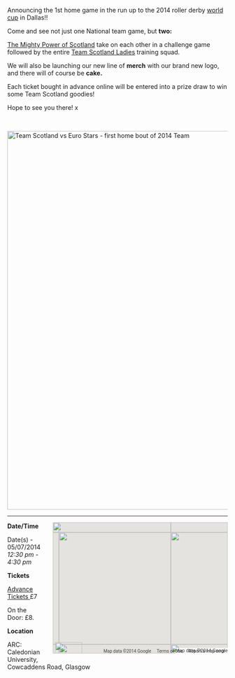 <html><body><p>Announcing the 1st home game in the run up to the 2014 roller derby <a href="http://rollerderbyworldcup.com/" target="_blank">world cup</a> in Dallas!!

Come and see not just one National team game, but <strong>two:</strong>

<a title="Power of Scotlands facebook page" href="https://www.facebook.com/PowerOfScotland" target="_blank">The Mighty Power of Scotland</a> take on each other in a challenge game followed by the entire <a href="http://teamscotlandrollerderby.com/">Team Scotland Ladies</a> training squad.

We will also be launching our new line of <strong>merch</strong> with our brand new logo, and there will of course be <strong>cake.</strong>

Each ticket bought in advance online will be entered into a prize draw to win some Team Scotland goodies!

Hope to see you there! x

 

<a href="/2014/06/bout1.jpg"><img class="aligncenter size-large wp-image-3524" src="http://scottishrollerderbyblog.com/2014/06/bout1.jpg?w=614" alt="Team Scotland vs Euro Stars - first home bout of 2014 Team" width="614" height="866"></a>

</p><hr>

<div style="float:right;margin:0 0 15px 15px;">
<div class="em-location-map-container" style="position:relative;background:#CDCDCD;width:400px;height:300px;">
<div id="em-location-map-029a9" class="em-location-map" style="width:100%;height:100%;position:relative;overflow:hidden;-webkit-transform:translateZ(0px);background-color:#e5e3df;">
<div class="gm-style" style="position:absolute;left:0;top:0;overflow:hidden;width:100%;height:100%;z-index:0;">
<div style="position:absolute;left:0;top:0;overflow:hidden;width:100%;height:100%;z-index:0;">
<div style="position:absolute;left:0;top:0;z-index:1;width:100%;cursor:8 8, default;-webkit-transform-origin:0 0;-webkit-transform:matrix(1,0,0,1,0,0);">
<div style="-webkit-transform:translateZ(0px);position:absolute;left:0;top:0;width:100%;z-index:200;"></div>
<div style="-webkit-transform:translateZ(0px);position:absolute;left:0;top:0;width:100%;z-index:201;"></div>
<div style="-webkit-transform:translateZ(0px);position:absolute;left:0;top:0;width:100%;z-index:202;">
<div style="-webkit-transform:translateZ(0px);position:absolute;left:0;top:0;z-index:104;width:100%;"></div>
<div style="-webkit-transform:translateZ(0px);position:absolute;left:0;top:0;z-index:105;width:100%;"></div>
<div style="-webkit-transform:translateZ(0px);position:absolute;left:0;top:0;z-index:106;width:100%;">
<div style="cursor:default;width:209px;height:93px;position:absolute;left:56px;top:63px;z-index:63;">
<div style="position:absolute;left:0;top:0;"></div>
<div class="gm-style-iw" style="position:absolute;left:12px;top:9px;width:165px;height:75px;"></div>
<div style="width:13px;height:13px;overflow:hidden;position:absolute;opacity:.7;right:12px;top:12px;z-index:10000;cursor:pointer;"><img style="position:absolute;left:-2px;top:-336px;width:59px;height:492px;border:0;padding:0;margin:0;" src="http://maps.gstatic.com/mapfiles/api-3/images/mapcnt3.png" alt=""></div>
</div>
</div>
</div>
<div style="-webkit-transform:translateZ(0px);position:absolute;left:0;top:0;z-index:100;width:100%;"></div>
<div style="position:absolute;z-index:0;left:0;top:0;">
<div style="overflow:hidden;width:400px;height:300px;"><img style="width:400px;height:300px;" src="http://maps.googleapis.com/maps/api/js/StaticMapService.GetMapImage?1m2&amp;1i2047474&amp;2i1308649&amp;2e1&amp;3u14&amp;4m2&amp;1u400&amp;2u300&amp;5m4&amp;1e0&amp;5sen-GB&amp;6sus&amp;10b1&amp;token=100352" alt=""></div>
</div>
<div style="position:absolute;left:0;top:0;z-index:0;">
<div style="position:absolute;left:0;top:0;z-index:1;">
<div style="width:256px;height:256px;-webkit-transform:translateZ(0px);position:absolute;left:14px;top:23px;opacity:1;transition:opacity 200ms ease-out;-webkit-transition:opacity 200ms ease-out;"><img style="width:256px;height:256px;border:0;padding:0;margin:0;-webkit-transform:translateZ(0px);" src="http://mt0.googleapis.com/vt?lyrs=m@266091360&amp;src=apiv3&amp;hl=en-GB&amp;x=7998&amp;y=5112&amp;z=14&amp;style=47,37%7Csmartmaps" alt=""></div>
<div style="width:256px;height:256px;-webkit-transform:translateZ(0px);position:absolute;left:-242px;top:23px;opacity:1;transition:opacity 200ms ease-out;-webkit-transition:opacity 200ms ease-out;"><img style="width:256px;height:256px;border:0;padding:0;margin:0;-webkit-transform:translateZ(0px);" src="http://mt1.googleapis.com/vt?lyrs=m@266091671&amp;src=apiv3&amp;hl=en-GB&amp;x=7997&amp;y=5112&amp;z=14&amp;style=47,37%7Csmartmaps" alt=""></div>
<div style="width:256px;height:256px;-webkit-transform:translateZ(0px);position:absolute;left:14px;top:-233px;opacity:1;transition:opacity 200ms ease-out;-webkit-transition:opacity 200ms ease-out;"><img style="width:256px;height:256px;border:0;padding:0;margin:0;-webkit-transform:translateZ(0px);" src="http://mt0.googleapis.com/vt?lyrs=m@266034399&amp;src=apiv3&amp;hl=en-GB&amp;x=7998&amp;y=5111&amp;z=14&amp;style=47,37%7Csmartmaps" alt=""></div>
<div style="width:256px;height:256px;-webkit-transform:translateZ(0px);position:absolute;left:14px;top:279px;opacity:1;transition:opacity 200ms ease-out;-webkit-transition:opacity 200ms ease-out;"><img style="width:256px;height:256px;border:0;padding:0;margin:0;-webkit-transform:translateZ(0px);" src="http://mt0.googleapis.com/vt?lyrs=m@266091724&amp;src=apiv3&amp;hl=en-GB&amp;x=7998&amp;y=5113&amp;z=14&amp;style=47,37%7Csmartmaps" alt=""></div>
<div style="width:256px;height:256px;-webkit-transform:translateZ(0px);position:absolute;left:270px;top:23px;opacity:1;transition:opacity 200ms ease-out;-webkit-transition:opacity 200ms ease-out;"><img style="width:256px;height:256px;border:0;padding:0;margin:0;-webkit-transform:translateZ(0px);" src="http://mt1.googleapis.com/vt?lyrs=m@266033629&amp;src=apiv3&amp;hl=en-GB&amp;x=7999&amp;y=5112&amp;z=14&amp;style=47,37%7Csmartmaps" alt=""></div>
<div style="width:256px;height:256px;-webkit-transform:translateZ(0px);position:absolute;left:-242px;top:-233px;opacity:1;transition:opacity 200ms ease-out;-webkit-transition:opacity 200ms ease-out;"><img style="width:256px;height:256px;border:0;padding:0;margin:0;-webkit-transform:translateZ(0px);" src="http://mt1.googleapis.com/vt?lyrs=m@266075185&amp;src=apiv3&amp;hl=en-GB&amp;x=7997&amp;y=5111&amp;z=14&amp;style=47,37%7Csmartmaps" alt=""></div>
<div style="width:256px;height:256px;-webkit-transform:translateZ(0px);position:absolute;left:270px;top:-233px;opacity:1;transition:opacity 200ms ease-out;-webkit-transition:opacity 200ms ease-out;"><img style="width:256px;height:256px;border:0;padding:0;margin:0;-webkit-transform:translateZ(0px);" src="http://mt1.googleapis.com/vt?lyrs=m@266000000&amp;src=apiv3&amp;hl=en-GB&amp;x=7999&amp;y=5111&amp;z=14&amp;style=47,37%7Csmartmaps" alt=""></div>
<div style="width:256px;height:256px;-webkit-transform:translateZ(0px);position:absolute;left:-242px;top:279px;opacity:1;transition:opacity 200ms ease-out;-webkit-transition:opacity 200ms ease-out;"><img style="width:256px;height:256px;border:0;padding:0;margin:0;-webkit-transform:translateZ(0px);" src="http://mt1.googleapis.com/vt?lyrs=m@266091360&amp;src=apiv3&amp;hl=en-GB&amp;x=7997&amp;y=5113&amp;z=14&amp;style=47,37%7Csmartmaps" alt=""></div>
<div style="width:256px;height:256px;-webkit-transform:translateZ(0px);position:absolute;left:270px;top:279px;opacity:1;transition:opacity 200ms ease-out;-webkit-transition:opacity 200ms ease-out;"><img style="width:256px;height:256px;border:0;padding:0;margin:0;-webkit-transform:translateZ(0px);" src="http://mt1.googleapis.com/vt?lyrs=m@266073147&amp;src=apiv3&amp;hl=en-GB&amp;x=7999&amp;y=5113&amp;z=14&amp;style=47,37%7Csmartmaps" alt=""></div>
</div>
</div>
</div>
</div>
<div style="margin-left:5px;margin-right:5px;z-index:1000000;position:absolute;left:0;bottom:0;">
<div style="width:62px;height:26px;cursor:pointer;"><img style="position:absolute;left:0;top:0;width:62px;height:26px;border:0;padding:0;margin:0;" src="http://maps.gstatic.com/mapfiles/api-3/images/google_white2.png" alt=""></div>
</div>
<div class="gmnoprint" style="z-index:1000001;position:absolute;right:169px;bottom:0;width:125px;">
<div class="gm-style-cc">
<div style="opacity:.7;width:100%;height:100%;position:absolute;"></div>
<div style="position:relative;padding-right:6px;padding-left:6px;font-family:Roboto, Arial, sans-serif;font-size:10px;color:#444444;white-space:nowrap;direction:ltr;text-align:right;"><a style="color:#444444;text-decoration:none;cursor:pointer;display:none;">Map Data</a>Map data ©2014 Google</div>
</div>
</div>
<div style="padding:15px 21px;border:1px solid #ababab;font-family:Roboto, Arial, sans-serif;color:#222222;-webkit-box-shadow:rgba(0,0,0,0.2) 0 4px 16px;box-shadow:rgba(0,0,0,0.2) 0 4px 16px;z-index:10000002;display:none;width:256px;height:148px;position:absolute;left:50px;top:60px;background-color:white;">
<div style="padding:0 0 10px;font-size:16px;">Map Data</div>
<div style="font-size:13px;">Map data ©2014 Google</div>
<div style="width:13px;height:13px;overflow:hidden;position:absolute;opacity:.7;right:12px;top:12px;z-index:10000;cursor:pointer;"><img style="position:absolute;left:-2px;top:-336px;width:59px;height:492px;border:0;padding:0;margin:0;" src="http://maps.gstatic.com/mapfiles/api-3/images/mapcnt3.png" alt=""></div>
</div>
<div class="gmnoscreen" style="position:absolute;right:0;bottom:0;">
<div style="font-family:Roboto, Arial, sans-serif;font-size:11px;color:#444444;direction:ltr;text-align:right;background-color:#f5f5f5;">Map data ©2014 Google</div>
</div>
<div class="gmnoprint gm-style-cc" style="z-index:1000001;position:absolute;right:97px;bottom:0;">
<div style="opacity:.7;width:100%;height:100%;position:absolute;"></div>
<div style="position:relative;padding-right:6px;padding-left:6px;font-family:Roboto, Arial, sans-serif;font-size:10px;color:#444444;white-space:nowrap;direction:ltr;text-align:right;"><a style="text-decoration:none;cursor:pointer;color:#444444;" href="http://www.google.com/intl/en-GB_US/help/terms_maps.html" target="_blank">Terms of Use</a></div>
</div>
<div class="gm-style-cc" style="position:absolute;right:0;bottom:0;">
<div style="opacity:.7;width:100%;height:100%;position:absolute;"></div>
<div style="position:relative;padding-right:6px;padding-left:6px;font-family:Roboto, Arial, sans-serif;font-size:10px;color:#444444;white-space:nowrap;direction:ltr;text-align:right;"><a style="font-family:Roboto, Arial, sans-serif;font-size:10px;color:#444444;text-decoration:none;position:relative;" title="Report errors in the road map or imagery to Google" href="http://maps.google.com/maps?ll=55.869175,-4.246746&amp;z=14&amp;t=m&amp;hl=en-GB&amp;gl=US&amp;mapclient=apiv3&amp;skstate=action:mps_dialog%24apiref:1&amp;output=classic" target="_new">Report a map error</a></div>
</div>
<div class="gmnoprint" style="margin:5px;position:absolute;left:0;top:0;">
<div style="cursor:8 8, default;position:absolute;left:0;top:0;">
<div style="width:32px;height:40px;overflow:hidden;position:absolute;left:0;top:0;"><img style="position:absolute;left:-9px;top:-102px;width:1028px;height:214px;border:0;padding:0;margin:0;" src="http://maps.gstatic.com/mapfiles/api-3/images/cb_scout2.png" alt=""></div>
<div style="width:32px;height:40px;overflow:hidden;position:absolute;left:0;top:0;visibility:hidden;"><img style="position:absolute;left:-107px;top:-102px;width:1028px;height:214px;border:0;padding:0;margin:0;" src="http://maps.gstatic.com/mapfiles/api-3/images/cb_scout2.png" alt=""></div>
<div style="width:32px;height:40px;overflow:hidden;position:absolute;left:0;top:0;visibility:hidden;"><img style="position:absolute;left:-58px;top:-102px;width:1028px;height:214px;border:0;padding:0;margin:0;" src="http://maps.gstatic.com/mapfiles/api-3/images/cb_scout2.png" alt=""></div>
<div style="width:32px;height:40px;overflow:hidden;position:absolute;left:0;top:0;visibility:hidden;"><img style="position:absolute;left:-205px;top:-102px;width:1028px;height:214px;border:0;padding:0;margin:0;" src="http://maps.gstatic.com/mapfiles/api-3/images/cb_scout2.png" alt=""></div>
</div>
<div class="gmnoprint" style="opacity:.6;display:none;position:absolute;">
<div style="width:22px;height:22px;overflow:hidden;position:absolute;cursor:pointer;" title="Rotate map 90 degrees"><img style="position:absolute;left:-38px;top:-360px;width:59px;height:492px;border:0;padding:0;margin:0;" src="http://maps.gstatic.com/mapfiles/api-3/images/mapcnt3.png" alt=""></div>
</div>
<div class="gmnoprint" style="position:absolute;left:6px;top:45px;">
<div style="width:20px;height:39px;overflow:hidden;position:absolute;"><img style="position:absolute;left:-39px;top:-401px;width:59px;height:492px;border:0;padding:0;margin:0;" src="http://maps.gstatic.com/mapfiles/api-3/images/mapcnt3.png" alt=""></div>
<div style="position:absolute;left:0;top:2px;width:20px;height:17px;cursor:pointer;" title="Zoom in"></div>
<div style="position:absolute;left:0;top:19px;width:20px;height:17px;cursor:pointer;" title="Zoom out"></div>
</div>
</div>
</div>
</div>
</div>
<div id="em-location-map-info-029a9" class="em-location-map-info" style="display:none;visibility:hidden;"></div>
<div id="em-location-map-coords-029a9" class="em-location-map-coords" style="display:none;visibility:hidden;"><span class="lat">55.8658041</span> <span class="lng">-4.250178799999958</span></div>
</div>
<strong>Date/Time</strong>

Date(s) - 05/07/2014 <i>12:30 pm - 4:30 pm</i>

<strong>Tickets</strong>

<a href="http://www.brownpapertickets.com/event/731045" target="_blank">Advance Tickets </a>£7

On the Door: £8.

<strong>Location</strong>
<div class="gm-style-iw">
<div class="em-map-balloon">
<div class="em-map-balloon-content">ARC: Caledonian University, Cowcaddens Road, Glasgow</div>
</div>
</div></body></html>
